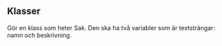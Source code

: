 ## Klasser

Gör en klass som heter Sak. Den ska ha två variabler som är textsträngar: namn och beskrivning.